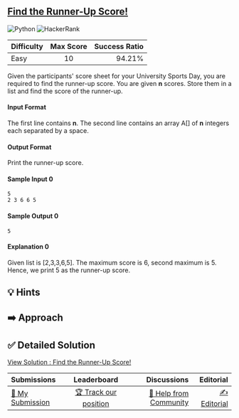 ## [Find the Runner-Up Score!](https://www.hackerrank.com/challenges/find-second-maximum-number-in-a-list)

![Python](https://img.shields.io/badge/python-3670A0?style=for-the-badge&logo=python&logoColor=ffdd54) ![HackerRank](https://img.shields.io/badge/-Hackerrank-2EC866?style=for-the-badge&logo=HackerRank&logoColor=white)

| Difficulty | Max Score | Success Ratio |
| :--------- | :-------: | ------------: |
| Easy       |    10     |        94.21% |

Given the participants' score sheet for your University Sports Day, you are required to find the runner-up score. You are given **n** scores. Store them in a list and find the score of the runner-up.

#### Input Format

The first line contains **n**. The second line contains an array  A[] of **n** integers each separated by a space.

#### Output Format

Print the runner-up score.

#### Sample Input 0

```
5
2 3 6 6 5
```

#### Sample Output 0

```
5
```

#### Explanation 0

Given list is [2,3,3,6,5]. The maximum score is 6, second maximum is 5. Hence, we print 5 as the runner-up score.


## 💡 Hints 

## ➡️ Approach 

## ✅ Detailed Solution
[View Solution : Find the Runner-Up Score!](./find_the_runnerup_score.py)

| Submissions                                                                                               |                                                  Leaderboard                                                   |                                                                                               Discussions |                                                                                           Editorial |
| :-------------------------------------------------------------------------------------------------------- | :------------------------------------------------------------------------------------------------------------: | --------------------------------------------------------------------------------------------------------: | --------------------------------------------------------------------------------------------------: |
| [📝 My Submission](https://www.hackerrank.com/challenges/find-second-maximum-number-in-a-list/submissions) | [🏆 Track our position](https://www.hackerrank.com/challenges/find-second-maximum-number-in-a-list/leaderboard) | [🤔 Help from Community](https://www.hackerrank.com/challenges/find-second-maximum-number-in-a-list/forum) | [✍️ Editorial](https://www.hackerrank.com/challenges/find-second-maximum-number-in-a-list/editorial) |

